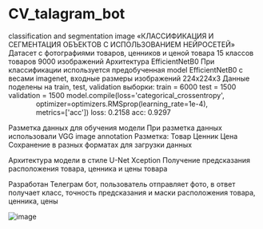 # CV_talagram_bot
classification and segmentation image
«КЛАССИФИКАЦИЯ И СЕГМЕНТАЦИЯ ОБЪЕКТОВ С ИСПОЛЬЗОВАНИЕМ НЕЙРОСЕТЕЙ»
Датасет с фотографиями товаров, ценников и ценой товара
15 классов товаров
9000 изображений
Архитектура EfficientNetB0
При классификации используется предобученная model EfficientNetB0 с весами imagenet, входные размеры изображений 224х224х3
Данные поделены на train, test, validation выборки:
train = 6000
test = 1500
validation = 1500
model.compile(loss='categorical_crossentropy',
              optimizer=optimizers.RMSprop(learning_rate=1e-4),
              metrics=['acc'])
loss: 0.2158
acc: 0.9297

Разметка данных для обучения модели
При разметка данных использовали VGG image annotation
Разметка:
Товар
Ценник
Цена
Cохранение в разных форматах для загрузки данных

Архитектура модели в стиле U-Net Xception
Получение предсказания расположения товара, ценника и цены товара

Разработан Телеграм бот, пользователь отправляет фото, в ответ получает класс, точность предсказания и маски расположения товара, ценника, цены

![image](https://user-images.githubusercontent.com/61515881/167557037-a4950eff-06ab-40fd-a45c-b36640b854a6.png)
